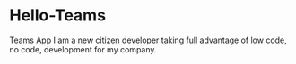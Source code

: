 # Hello-Teams
Teams App
I am a new citizen developer taking full advantage of low code, no code, development for my company.  
